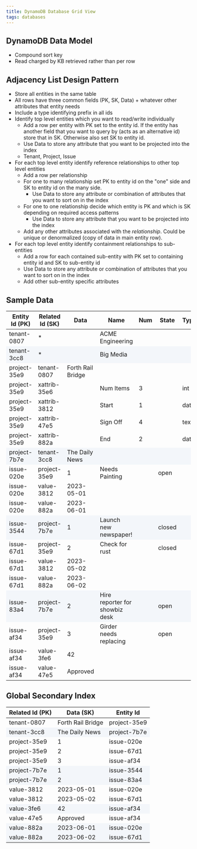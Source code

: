 ```yaml
---
title: DynamoDB Database Grid View
tags: databases
---
```


## DynamoDB Data Model

* Compound sort key
* Read charged by KB retrieved rather than per row

## Adjacency List Design Pattern

* Store all entities in the same table
* All rows have three common fields (PK, SK, Data) + whatever other attributes that entity needs
* Include a type identifying prefix in all ids
* Identify top level entities which you want to read/write individually
  * Add a row per entity with PK set to the entity id. If the entity has another field that you want to query by (acts as an alternative id) store that in SK. Otherwise also set SK to entity id.
  * Use Data to store any attribute that you want to be projected into the index
  * Tenant, Project, Issue
* For each top level entity identify reference relationships to other top level entities
  * Add a row per relationship
  * For one to many relationship set PK to entity id on the "one" side and SK to entity id on the many side.
    * Use Data to store any attribute or combination of attributes that you want to sort on in the index
  * For one to one relationship decide which entity is PK and which is SK depending on required access patterns
    * Use Data to store any attribute that you want to be projected into the index
  * Add any other attributes associated with the *relationship*. Could be unique or denormalized (copy of data in main entity row).
* For each top level entity identify containment relationships to sub-entities
  * Add a row for each contained sub-entity with PK set to containing entity id and SK to sub-entity id
  * Use Data to store any attribute or combination of attributes that you want to sort on in the index
  * Add other sub-entity specific attributes

## Sample Data

<!-- This is horrible. I want to style the table by highlighting alternating entities in the table (each entity can span multiple rows). I want to use the compact markdown table for the content. This is the only way I've found to add styling. There's no ids in the html generated by markdown so all I can target is the HTML tags themselves. Embedded style sheet applies to the entire page so I have to target a specific table and then row in the table. -->
<style type="text/css">
table:first-of-type tr:nth-child(2) {background-color:#f3f6fa;}
table:first-of-type tr:nth-child(8) {background-color:#f3f6fa;}
table:first-of-type tr:nth-child(12) {background-color:#f3f6fa;}
table:first-of-type tr:nth-child(16) {background-color:#f3f6fa;}

table:nth-of-type(2) tr:nth-child(2) {background-color:#f3f6fa;}
table:nth-of-type(2) tr:nth-child(6) {background-color:#f3f6fa;}
table:nth-of-type(2) tr:nth-child(7) {background-color:#f3f6fa;}
table:nth-of-type(2) tr:nth-child(10) {background-color:#f3f6fa;}
table:nth-of-type(2) tr:nth-child(12) {background-color:#f3f6fa;}
table:nth-of-type(2) tr:nth-child(13) {background-color:#f3f6fa;}
</style>

| Entity Id (PK) | Related Id (SK) | Data | Name | Num | State | Type
|-|-|-|-|-|-|-|
| tenant-0807 | * | | ACME Engineering |
| tenant-3cc8 | * | | Big Media |
| project-35e9 | tenant-0807 | Forth Rail Bridge |
| project-35e9 | xattrib-35e6 | | Num Items | 3 | | int |
| project-35e9 | xattrib-3812 | | Start | 1 | | date |
| project-35e9 | xattrib-47e5 | | Sign Off | 4 | | text |
| project-35e9 | xattrib-882a | | End | 2 | | date |
| project-7b7e | tenant-3cc8 | The Daily News |
| issue-020e | project-35e9 | 1 | Needs Painting | | open |
| issue-020e | value-3812 | 2023-05-01 | 
| issue-020e | value-882a | 2023-06-01 |
| issue-3544 | project-7b7e | 1 | Launch new newspaper! | | closed |
| issue-67d1 | project-35e9 | 2 | Check for rust | | closed |
| issue-67d1 | value-3812 | 2023-05-02 |
| issue-67d1 | value-882a | 2023-06-02 |
| issue-83a4 | project-7b7e | 2 | Hire reporter for showbiz desk | | open |
| issue-af34 | project-35e9 | 3 | Girder needs replacing | | open |
| issue-af34 | value-3fe6 | 42 |
| issue-af34 | value-47e5 | Approved |

## Global Secondary Index

| Related Id (PK) | Data (SK) | Entity Id |
|-|-|-|
| tenant-0807 | Forth Rail Bridge | project-35e9 |
| tenant-3cc8 | The Daily News | project-7b7e |
| project-35e9 | 1 | issue-020e |
| project-35e9 | 2 | issue-67d1 | 
| project-35e9 | 3 | issue-af34 | 
| project-7b7e | 1 | issue-3544 | 
| project-7b7e | 2 | issue-83a4 | 
| value-3812 | 2023-05-01 | issue-020e | 
| value-3812 | 2023-05-02 | issue-67d1 |
| value-3fe6 | 42 | issue-af34 |  
| value-47e5 | Approved | issue-af34 | 
| value-882a | 2023-06-01 |issue-020e | 
| value-882a | 2023-06-02 | issue-67d1 | 

